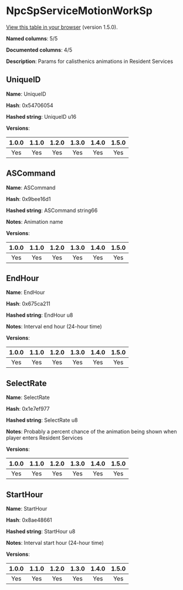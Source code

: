 # NpcSpServiceMotionWorkSp
[View this table in your browser](NpcSpServiceMotionWorkSp-value.md) (version 1.5.0).

**Named columns**: 5/5

**Documented columns**: 4/5

**Description**: Params for calisthenics animations in Resident Services
## UniqueID

**Name**: UniqueID

**Hash**: 0x54706054

**Hashed string**: UniqueID u16

**Versions**: 

 | 1.0.0 | 1.1.0 | 1.2.0 | 1.3.0 | 1.4.0 | 1.5.0 |
|:--:|:--:|:--:|:--:|:--:|:--:|
| Yes | Yes | Yes | Yes | Yes | Yes| 


## ASCommand

**Name**: ASCommand

**Hash**: 0x9bee16d1

**Hashed string**: ASCommand string66

**Notes**: Animation name

**Versions**: 

 | 1.0.0 | 1.1.0 | 1.2.0 | 1.3.0 | 1.4.0 | 1.5.0 |
|:--:|:--:|:--:|:--:|:--:|:--:|
| Yes | Yes | Yes | Yes | Yes | Yes| 


## EndHour

**Name**: EndHour

**Hash**: 0x675ca211

**Hashed string**: EndHour u8

**Notes**: Interval end hour (24-hour time)

**Versions**: 

 | 1.0.0 | 1.1.0 | 1.2.0 | 1.3.0 | 1.4.0 | 1.5.0 |
|:--:|:--:|:--:|:--:|:--:|:--:|
| Yes | Yes | Yes | Yes | Yes | Yes| 


## SelectRate

**Name**: SelectRate

**Hash**: 0x1e7ef977

**Hashed string**: SelectRate u8

**Notes**: Probably a percent chance of the animation being shown when player enters Resident Services

**Versions**: 

 | 1.0.0 | 1.1.0 | 1.2.0 | 1.3.0 | 1.4.0 | 1.5.0 |
|:--:|:--:|:--:|:--:|:--:|:--:|
| Yes | Yes | Yes | Yes | Yes | Yes| 


## StartHour

**Name**: StartHour

**Hash**: 0x8ae48661

**Hashed string**: StartHour u8

**Notes**: Interval start hour (24-hour time)

**Versions**: 

 | 1.0.0 | 1.1.0 | 1.2.0 | 1.3.0 | 1.4.0 | 1.5.0 |
|:--:|:--:|:--:|:--:|:--:|:--:|
| Yes | Yes | Yes | Yes | Yes | Yes| 


